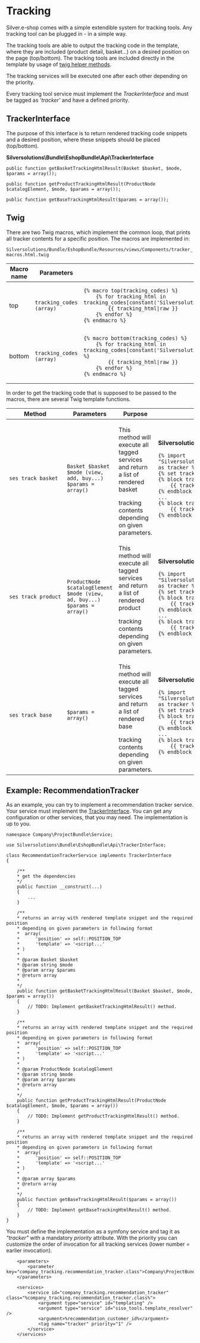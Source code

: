 #  Tracking 

Silver.e-shop comes with a simple extendible system for tracking tools. Any tracking tool can be plugged in - in a simple way.

The tracking tools are able to output the tracking code in the template, where they are included (product detail, basket...) on a desired position on the page (top/bottom). The tracking tools are included directly in the template by usage of [twig helper methods](#Tracking-twig_helpers).

The tracking services will be executed one after each other depending on the priority.

Every tracking tool service must implement the *TrackerInterface* and must be tagged as *'tracker'* and have a defined priority.

## TrackerInterface

The purpose of this interface is to return rendered tracking code snippets and a desired position, where these snippets should be placed (top/bottom).

**Silversolutions\\Bundle\\EshopBundle\\Api\\TrackerInterface**

``` 
public function getBasketTrackingHtmlResult(Basket $basket, $mode, $params = array());

public function getProductTrackingHtmlResult(ProductNode $catalogElement, $mode, $params = array());

public function getBaseTrackingHtmlResult($params = array()); 
```

## Twig

There are two Twig macros, which implement the common loop, that prints all tracker contents for a specific position. The macros are implemented in:

`Silversolutions/Bundle/EshopBundle/Resources/views/Components/tracker_macros.html.twig`

<table>
<colgroup>
<col style="width: 33%" />
<col style="width: 33%" />
<col style="width: 33%" />
</colgroup>
<thead>
<tr class="header">
<th>Macro name</th>
<th>Parameters</th>
<th>Definition</th>
</tr>
</thead>
<tbody>
<tr>
<td>top</td>
<td><pre><code>tracking_codes (array)</code></pre></td>
<td>

<pre class="" data-syntaxhighlighter-params="brush: text; gutter: false; theme: Confluence" data-theme="Confluence"><code>{% macro top(tracking_codes) %}
    {% for tracking_html in tracking_codes[constant(&#39;Silversolutions\\Bundle\\EshopBundle\\Api\\TrackerInterface::POSITION_TOP&#39;)] %}
        {{ tracking_html|raw }}
    {% endfor %}
{% endmacro %}</code></pre>

</td>
</tr>
<tr>
<td>bottom</td>
<td><pre><code>tracking_codes (array)</code></pre></td>
<td>

<pre class="" data-syntaxhighlighter-params="brush: text; gutter: false; theme: Confluence" data-theme="Confluence"><code>{% macro bottom(tracking_codes) %}
    {% for tracking_html in tracking_codes[constant(&#39;Silversolutions\\Bundle\\EshopBundle\\Api\\TrackerInterface::POSITION_BOTTOM&#39;)] %}
        {{ tracking_html|raw }}
    {% endfor %}
{% endmacro %}</code></pre>

</td>
</tr>
</tbody>
</table>

In order to get the tracking code that is supposed to be passed to the macros, there are several Twig template functions.

<table>
<colgroup>
<col style="width: 25%" />
<col style="width: 25%" />
<col style="width: 25%" />
<col style="width: 25%" />
</colgroup>
<thead>
<tr class="header">
<th>Method</th>
<th>Parameters</th>
<th>Purpose</th>
<th>Example</th>
</tr>
</thead>
<tbody>
<tr>
<td><pre><code>ses_track_basket</code></pre></td>
<td><pre><code>Basket $basket
$mode (view, add, buy...)
$params = array()</code></pre></td>
<td><p>This method will execute all tagged services and return a list of rendered basket</p>
tracking contents depending on given parameters.</td>
<td>

<strong>Silversolutions/Bundle/EshopBundle/Resources/views/Basket/show.html.twig</strong>
<pre class="" data-syntaxhighlighter-params="brush: xml; gutter: false; theme: DJango" data-theme="DJango"><code>{% import &quot;SilversolutionsEshopBundle:Components:tracker_macros.html.twig&quot;|st_resolve_template as tracker %}
{% set tracking_codes = ses_track_basket(basket, &#39;view&#39;) %}
{% block tracker_top %}
    {{ tracker.top(tracking_codes) }}
{% endblock %}
...
{% block tracker_bottom %}
    {{ tracker.bottom(tracking_codes) }}
{% endblock %}</code></pre>

</td>
</tr>
<tr>
<td><pre><code>ses_track_product</code></pre></td>
<td><pre><code>ProductNode $catalogElement
$mode (view, ad, buy...)
$params = array()</code></pre></td>
<td><p>This method will execute all tagged services and return a list of rendered product</p>
tracking contents depending on given parameters.</td>
<td>

<strong>Silversolutions/Bundle/EshopBundle/Resources/views/Catalog/product.html.twig</strong>
<pre class="" data-syntaxhighlighter-params="brush: xml; gutter: false; theme: DJango" data-theme="DJango"><code>{% import &quot;SilversolutionsEshopBundle:Components:tracker_macros.html.twig&quot;|st_resolve_template as tracker %}
{% set tracking_codes = ses_track_product(catalogElement, &#39;view&#39;) %}
{% block tracker_top %}
    {{ tracker.top(tracking_codes) }}
{% endblock %}
...
{% block tracker_bottom %}
    {{ tracker.bottom(tracking_codes) }}
{% endblock %}</code></pre>

</td>
</tr>
<tr>
<td><pre><code>ses_track_base</code></pre></td>
<td><pre><code>$params = array()</code></pre></td>
<td><p>This method will execute all tagged services and return a list of rendered base</p>
tracking contents depending on given parameters.</td>
<td>

<strong>Silversolutions/Bundle/EshopBundle/Resources/views/pagelayout.html.twig</strong>
<pre class="" data-syntaxhighlighter-params="brush: xml; gutter: false; theme: DJango" data-theme="DJango"><code>{% import &quot;SilversolutionsEshopBundle:Components:tracker_macros.html.twig&quot;|st_resolve_template as tracker %}
{% set tracking_codes_base = ses_track_base() %}
{% block tracker_top_base %}
    {{ tracker.top(tracking_codes_base) }}
{% endblock %}
...
{% block tracker_bottom_base %}
    {{ tracker.bottom(tracking_codes_base) }}
{% endblock %} </code></pre>

</td>
</tr>
</tbody>
</table>

## Example: RecommendationTracker

As an example, you can try to implement a recommendation tracker service. Your service must implement the [TrackerInterface](#Tracking-tracker_interface). You can get any configuration or other services, that you may need. The implementation is up to you.

``` 
namespace Company\ProjectBundle\Service;

use Silversolutions\Bundle\EshopBundle\Api\TrackerInterface;

class RecommendationTrackerService implements TrackerInterface
{

    /**
    * get the dependencies
    */
    public function __construct(...)
    {
        ...
    }

    /**
    * returns an array with rendered template snippet and the required position
    * depending on given parameters in following format
    *  array(
    *      'position' => self::POSITION_TOP
    *      'template' => '<script...'
    * )
    *   
    * @param Basket $basket
    * @param string $mode
    * @param array $params
    * @return array
    *
    */
    public function getBasketTrackingHtmlResult(Basket $basket, $mode, $params = array())
    {
        // TODO: Implement getBasketTrackingHtmlResult() method.
    }

    /**
    * returns an array with rendered template snippet and the required position
    * depending on given parameters in following format
    *  array(
    *      'position' => self::POSITION_TOP
    *      'template' => '<script...'
    * )
    *
    * @param ProductNode $catalogElement
    * @param string $mode
    * @param array $params
    * @return array
    *
    */
    public function getProductTrackingHtmlResult(ProductNode $catalogElement, $mode, $params = array())
    {
        // TODO: Implement getProductTrackingHtmlResult() method.
    }

    /**
    * returns an array with rendered template snippet and the required position
    * depending on given parameters in following format
    *  array(
    *      'position' => self::POSITION_TOP
    *      'template' => '<script...'
    * )
    *
    * @param array $params
    * @return array
    *
    */
    public function getBaseTrackingHtmlResult($params = array())
    {
        // TODO: Implement getBaseTrackingHtmlResult() method.
    }
}
```

You must define the implementation as a symfony service and tag it as *"tracker"* with a mandatory *priority* attribute. With the priority you can customize the order of invocation for all tracking services (lower number = earlier invocation).

``` 
    <parameters>
        <parameter key="company_tracking.recommendation_tracker.class">Company\ProjectBundle\Service\RecommendationTrackerService</parameter>
    </parameters>

    <services>
        <service id="company_tracking.recommendation_tracker" class="%company_tracking.recommendation_tracker.class%">
            <argument type="service" id="templating" />
            <argument type="service" id="siso_tools.template_resolver" />
            <argument>%recommendation_customer_id%</argument>            
            <tag name="tracker" priority="1" />
        </service>
    </services>
```
